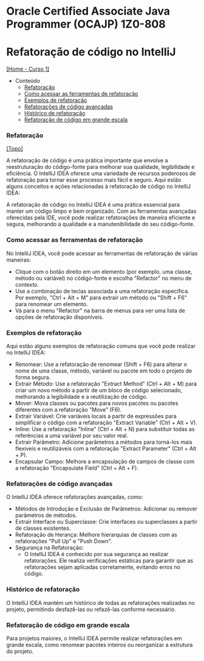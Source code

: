 # Oracle Certified Associate Java Programmer (OCAJP) 1Z0-808

# Refatoração de código no IntelliJ
[[Home - Curso 1]](../../README.md#curso-1)<br />

- Conteúdo
  - [Refatoração](#refatoração)
  - [Como acessar as ferramentas de refatoração](#como-acessar-as-ferramentas-de-refatoração)
  - [Exemplos de refatoração](#exemplos-de-refatoração)
  - [Refatorações de código avançadas](#refatorações-de-código-avançadas)
  - [Histórico de refatoração](#histórico-de-refatoração)
  - [Refatoração de código em grande escala](#refatoração-de-código-em-grande-escala)
  
### Refatoração
[[Topo]](#)<br />

A refatoração de código é uma prática importante que envolve a reestruturação do código-fonte para melhorar sua qualidade, legibilidade e eficiência. O IntelliJ IDEA oferece uma variedade de recursos poderosos de refatoração para tornar esse processo mais fácil e seguro. Aqui estão alguns conceitos e ações relacionadas à refatoração de código no IntelliJ IDEA:

A refatoração de código no IntelliJ IDEA é uma prática essencial para manter um código limpo e bem organizado. Com as ferramentas avançadas oferecidas pela IDE, você pode realizar refatorações de maneira eficiente e segura, melhorando a qualidade e a manutenibilidade do seu código-fonte.

### Como acessar as ferramentas de refatoração

No IntelliJ IDEA, você pode acessar as ferramentas de refatoração de várias maneiras:
- Clique com o botão direito em um elemento (por exemplo, uma classe, método ou variável) no código-fonte e escolha "Refactor" no menu de contexto.
- Use a combinação de teclas associada a uma refatoração específica. Por exemplo, "Ctrl + Alt + M" para extrair um método ou "Shift + F6" para renomear um elemento.
- Vá para o menu "Refactor" na barra de menus para ver uma lista de opções de refatoração disponíveis.

### Exemplos de refatoração

Aqui estão alguns exemplos de refatoração comuns que você pode realizar no IntelliJ IDEA:

- Renomear: Use a refatoração de renomear (Shift + F6) para alterar o nome de uma classe, método, variável ou pacote em todo o projeto de forma segura.
- Extrair Método: Use a refatoração "Extract Method" (Ctrl + Alt + M) para criar um novo método a partir de um bloco de código selecionado, melhorando a legibilidade e a reutilização de código.
- Mover: Mova classes ou pacotes para novos pacotes ou pacotes diferentes com a refatoração "Move" (F6).
- Extrair Variável: Crie variáveis locais a partir de expressões para simplificar o código com a refatoração "Extract Variable" (Ctrl + Alt + V).
- Inline: Use a refatoração "Inline" (Ctrl + Alt + N) para substituir todas as referências a uma variável por seu valor real.
- Extrair Parâmetro: Adicione parâmetros a métodos para torná-los mais flexíveis e reutilizáveis com a refatoração "Extract Parameter" (Ctrl + Alt + P).
- Encapsular Campo: Melhore a encapsulação de campos de classe com a refatoração "Encapsulate Field" (Ctrl + Alt + F).

### Refatorações de código avançadas

O IntelliJ IDEA oferece refatorações avançadas, como:

- Métodos de Introdução e Exclusão de Parâmetros: Adicionar ou remover parâmetros de métodos.
- Extrair Interface ou Superclasse: Crie interfaces ou superclasses a partir de classes existentes.
- Refatoração de Herança: Melhore hierarquias de classes com as refatorações "Pull Up" e "Push Down".
- Segurança na Refatoração:
  - O IntelliJ IDEA é conhecido por sua segurança ao realizar refatorações. Ele realiza verificações estáticas para garantir que as refatorações sejam aplicadas corretamente, evitando erros no código.

### Histórico de refatoração

O IntelliJ IDEA mantém um histórico de todas as refatorações realizadas no projeto, permitindo desfazê-las ou refazê-las conforme necessário.

### Refatoração de código em grande escala
Para projetos maiores, o IntelliJ IDEA permite realizar refatorações em grande escala, como renomear pacotes inteiros ou reorganizar a estrutura do projeto.
